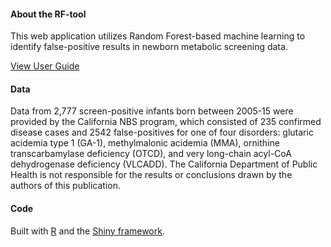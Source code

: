 #### About the RF-tool

This web application utilizes Random Forest-based machine learning to identify false-positive results in newborn metabolic screening data.

<a href="user_guide.pdf" download="user_guide.pdf">View User Guide</a>

#### Data

Data from 2,777 screen-positive infants born between 2005-15 were provided by the California NBS program, which consisted of 235 confirmed disease cases and 2542 false-positives for one of four disorders: glutaric acidemia type 1 (GA-1), methylmalonic acidemia (MMA), ornithine transcarbamylase deficiency (OTCD), and very long-chain acyl-CoA dehydrogenase deficiency (VLCADD). The California Department of Public Health is not responsible for the results or conclusions drawn by the authors of this publication.

#### Code

Built with <a href="http://www.r-project.org" target="_blank">R</a> and the <a href="http://shiny.rstudio.com" target="_blank">Shiny framework</a>.



